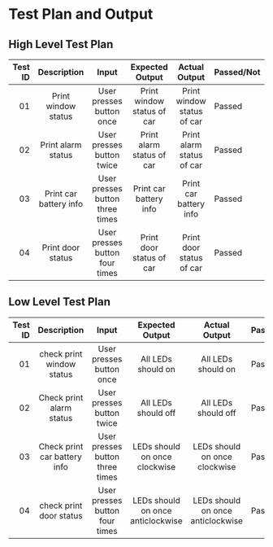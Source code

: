 

# Test Plan and Output 

## High Level Test Plan

| Test ID | Description | Input | Expected Output | Actual Output | Passed/Not |
|---------:|:----------:|:------:|:--------------:|:---------------:|:--------|
|01 | Print window status | User presses button once | Print window status of car | Print window status of car | Passed |
|02 | Print alarm status | User presses button twice | Print alarm status of car | Print alarm status of car | Passed |
|03 | Print car battery info | User presses button three times | Print car battery info |  Print car battery info | Passed |
|04 | Print door status | User presses button four times | Print door status of car | Print door status of car | Passed |

## Low Level Test Plan 

| Test ID | Description | Input | Expected Output | Actual Output | Passed/Not |
|--------:|:-----------:|:-----:|:---------------:|:--------------:|:-------|
| 01      | check print window status |User presses button once| All LEDs should on | All LEDs should on | Passed |
|02 | Check print alarm status | User presses button twice | All LEDs should off | All LEDs should off | Passed |
|03 | Check print car battery info | User presses button three times | LEDs should on once clockwise | LEDs should on once clockwise | Passed |
|04 | check print door status |  User presses button four times | LEDs should on once anticlockwise | LEDs should on once anticlockwise | Passed |

